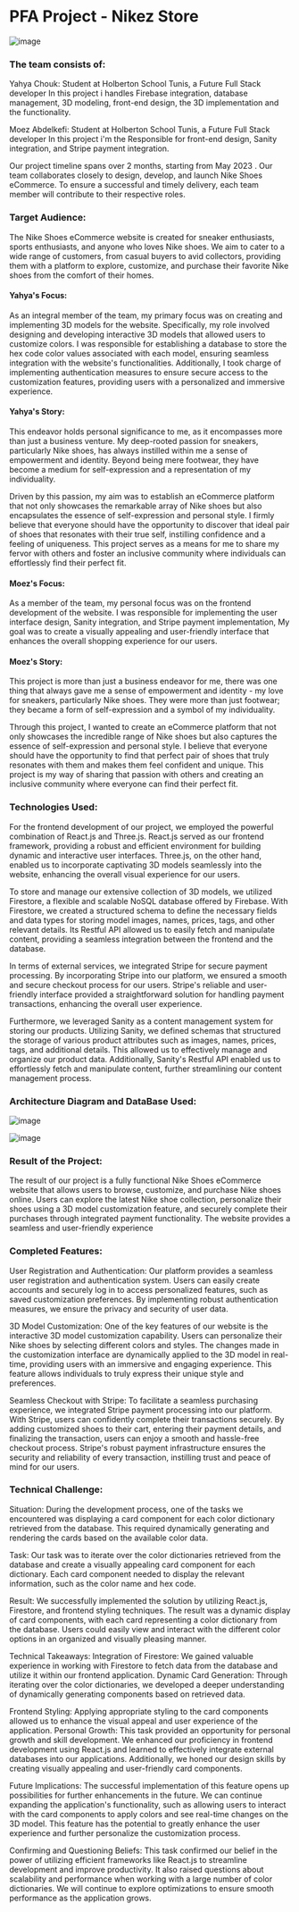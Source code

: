# PFA Project - Nikez Store

![image](https://github.com/s4iTen/PFA_Project/assets/108961283/dd3fab5d-c1ca-419b-8a31-89f51d0169ea)


### The team consists of:

Yahya Chouk: Student at Holberton School Tunis, a Future Full Stack developer In this project i handles Firebase integration, database management, 3D modeling, front-end design, the 3D implementation and the functionality.

Moez Abdelkefi: Student at Holberton School Tunis, a Future Full Stack developer In this project i'm the Responsible for front-end design, Sanity integration, and Stripe payment integration.

Our project timeline spans over 2 months, starting from May 2023 . Our team collaborates closely to design, develop, and launch Nike Shoes eCommerce. To ensure a successful and timely delivery, each team member will contribute to their respective roles.

### Target Audience:

The Nike Shoes eCommerce website is created for sneaker enthusiasts, sports enthusiasts, and anyone who loves Nike shoes. We aim to cater to a wide range of customers, from casual buyers to avid collectors, providing them with a platform to explore, customize, and purchase their favorite Nike shoes from the comfort of their homes.

#### Yahya's Focus:

As an integral member of the team, my primary focus was on creating and implementing 3D models for the website. Specifically, my role involved designing and developing interactive 3D models that allowed users to customize colors. I was responsible for establishing a database to store the hex code color values associated with each model, ensuring seamless integration with the website's functionalities. Additionally, I took charge of implementing authentication measures to ensure secure access to the customization features, providing users with a personalized and immersive experience.

#### Yahya's Story:

This endeavor holds personal significance to me, as it encompasses more than just a business venture. My deep-rooted passion for sneakers, particularly Nike shoes, has always instilled within me a sense of empowerment and identity. Beyond being mere footwear, they have become a medium for self-expression and a representation of my individuality.

Driven by this passion, my aim was to establish an eCommerce platform that not only showcases the remarkable array of Nike shoes but also encapsulates the essence of self-expression and personal style. I firmly believe that everyone should have the opportunity to discover that ideal pair of shoes that resonates with their true self, instilling confidence and a feeling of uniqueness. This project serves as a means for me to share my fervor with others and foster an inclusive community where individuals can effortlessly find their perfect fit.

#### Moez's Focus:

As a member of the team, my personal focus was on the frontend development of the website. I was responsible for implementing the user interface design, Sanity integration, and Stripe payment implementation, My goal was to create a visually appealing and user-friendly interface that enhances the overall shopping experience for our users.

#### Moez's Story:

This project is more than just a business endeavor for me, there was one thing that always gave me a sense of empowerment and identity - my love for sneakers, particularly Nike shoes. They were more than just footwear; they became a form of self-expression and a symbol of my individuality.

Through this project, I wanted to create an eCommerce platform that not only showcases the incredible range of Nike shoes but also captures the essence of self-expression and personal style. I believe that everyone should have the opportunity to find that perfect pair of shoes that truly resonates with them and makes them feel confident and unique. This project is my way of sharing that passion with others and creating an inclusive community where everyone can find their perfect fit.


### Technologies Used:

For the frontend development of our project, we employed the powerful combination of React.js and Three.js. React.js served as our frontend framework, providing a robust and efficient environment for building dynamic and interactive user interfaces. Three.js, on the other hand, enabled us to incorporate captivating 3D models seamlessly into the website, enhancing the overall visual experience for our users.

To store and manage our extensive collection of 3D models, we utilized Firestore, a flexible and scalable NoSQL database offered by Firebase. With Firestore, we created a structured schema to define the necessary fields and data types for storing model images, names, prices, tags, and other relevant details. Its Restful API allowed us to easily fetch and manipulate content, providing a seamless integration between the frontend and the database.

In terms of external services, we integrated Stripe for secure payment processing. By incorporating Stripe into our platform, we ensured a smooth and secure checkout process for our users. Stripe's reliable and user-friendly interface provided a straightforward solution for handling payment transactions, enhancing the overall user experience.

Furthermore, we leveraged Sanity as a content management system for storing our products. Utilizing Sanity, we defined schemas that structured the storage of various product attributes such as images, names, prices, tags, and additional details. This allowed us to effectively manage and organize our product data. Additionally, Sanity's Restful API enabled us to effortlessly fetch and manipulate content, further streamlining our content management process.

### Architecture Diagram and DataBase Used:

![image](https://github.com/s4iTen/PFA_Project/assets/108961283/7b0ede79-c0ae-439a-af50-d6837b2cb7a6)

![image](https://github.com/s4iTen/PFA_Project/assets/108961283/8bda83fb-04e0-4bb2-9def-61145d4d3479)


### Result of the Project:

The result of our project is a fully functional Nike Shoes eCommerce website that allows users to browse, customize, and purchase Nike shoes online. Users can explore the latest Nike shoe collection, personalize their shoes using a 3D model customization feature, and securely complete their purchases through integrated payment functionality. The website provides a seamless and user-friendly experience

### Completed Features:

User Registration and Authentication: Our platform provides a seamless user registration and authentication system. Users can easily create accounts and securely log in to access personalized features, such as saved customization preferences. By implementing robust authentication measures, we ensure the privacy and security of user data.

3D Model Customization: One of the key features of our website is the interactive 3D model customization capability. Users can personalize their Nike shoes by selecting different colors and styles. The changes made in the customization interface are dynamically applied to the 3D model in real-time, providing users with an immersive and engaging experience. This feature allows individuals to truly express their unique style and preferences.

Seamless Checkout with Stripe: To facilitate a seamless purchasing experience, we integrated Stripe payment processing into our platform. With Stripe, users can confidently complete their transactions securely. By adding customized shoes to their cart, entering their payment details, and finalizing the transaction, users can enjoy a smooth and hassle-free checkout process. Stripe's robust payment infrastructure ensures the security and reliability of every transaction, instilling trust and peace of mind for our users.

### Technical Challenge:

Situation:
During the development process, one of the tasks we encountered was displaying a card component for each color dictionary retrieved from the database. This required dynamically generating and rendering the cards based on the available color data.

Task:
Our task was to iterate over the color dictionaries retrieved from the database and create a visually appealing card component for each dictionary. Each card component needed to display the relevant information, such as the color name and hex code.

Result:
We successfully implemented the solution by utilizing React.js, Firestore, and frontend styling techniques. The result was a dynamic display of card components, with each card representing a color dictionary from the database. Users could easily view and interact with the different color options in an organized and visually pleasing manner.

Technical Takeaways:
Integration of Firestore: We gained valuable experience in working with Firestore to fetch data from the database and utilize it within our frontend application.
Dynamic Card Generation: Through iterating over the color dictionaries, we developed a deeper understanding of dynamically generating components based on retrieved data.

Frontend Styling: Applying appropriate styling to the card components allowed us to enhance the visual appeal and user experience of the application.
Personal Growth:
This task provided an opportunity for personal growth and skill development. We enhanced our proficiency in frontend development using React.js and learned to effectively integrate external databases into our applications. Additionally, we honed our design skills by creating visually appealing and user-friendly card components.

Future Implications:
The successful implementation of this feature opens up possibilities for further enhancements in the future. We can continue expanding the application's functionality, such as allowing users to interact with the card components to apply colors and see real-time changes on the 3D model. This feature has the potential to greatly enhance the user experience and further personalize the customization process.

Confirming and Questioning Beliefs:
This task confirmed our belief in the power of utilizing efficient frameworks like React.js to streamline development and improve productivity. It also raised questions about scalability and performance when working with a large number of color dictionaries. We will continue to explore optimizations to ensure smooth performance as the application grows.



